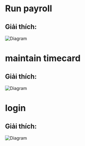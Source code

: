 # Run payroll
## Giải thích:

![Diagram](https://www.planttext.com/api/plantuml/png/T5DBRW8n3Dtx55w2L2x0ea95NR0g4hs0bJ4GaKbGuYb5LK_MHO_KAzGPPY33PpQHxVUUdvtCty_lB0b5QMe7v5murFRJ-Ws85SSO6x-aOmpE0G0P2H5NnoHSprqmE-nIosYzSEoY5_Ax4mW1siAQ39UyHPyioejMPCNnmmxp5pa0uoWbx1pDWvTyQcCeIcRBPjU5h_NUXICpVW7cpv0pZIDXnOt6yDspccYsbFWjLYfsohtRcWt52g0S62UJvxkJu1JRDQhgtNBctVXMqcN1ohm5PDfvYEcr_tCbmth32jkmeFIXzUjmZHqCt16MRptqler-jTb6PFM01ojRf3eqNaPh5qWUKGTtg_nz3aUzu1EkH1ERCGnnRTFJopfp7dOe7jqKAzw7PCiEkRpGwM9DOeFNLWKX2nHXlahs5Kead_H9Arxx0imqgN_9Fm000F__0m00)

# maintain timecard
## Giải thích:
![Diagram](https://www.planttext.com/api/plantuml/png/X9E_JiCm4CPtFyMDT6YZDamCg581YG6412FBrRccHlvJsHUWpyR08_4As4dTD18fWuVuy_UxxtBspzVtCZ1wRemMgBNxCEfJsLgmOarWKDcNj9IX5VfAe6JdWSnEkptHuVF9kpUI_80MQp9a-GOPrnX82BTE2cJ_dVD62AanXEFUobdsJclo1-4squVdG0XbcVm69S7zcPev7KodruFAS0Np8hN4SRMAJDnN2uk24Xgshl41Dh4dkKLV4zZ6hED-F58M4F2TWAFjw1K3_6czlgjKTROe2gXKs6dSjuHSU3wRHwKc1jbu7qDq_5ukizpbaQwYJhYCGhEha6beALjY7tKGyoJLQTWOSJ6BKM24cQ17x1WiZwtjj--h1rqay6JCFZxH5bXcOFSZ7jkvN3opZvTr8iwO8_jVybziiIHRnLVn2m00__y30000)
# login
## Giải thích:
![Diagram](https://www.planttext.com/api/plantuml/png/T99BReCm48RtFiKioI98f5bbKQNgGqBgIugwwyQ52NLbFCWUGZXR5prIhr0RGYE8O3dsVD_CRtw_VxQEfUMwr49gJKsfZieKGkEUWGciAZuPScKnOqL6o8p9mdrPQMeHXQ2FBty2JrAPeVX0jWGXCYsTWqSgb3bLb66qUvdXV_yEdVFKT8TPRV7DeHL2W1YEORcylaHl88cX6pfQZA-UPHjOnO315w3FiiHe0Uy6haxLLpzRGpRlg-iOD1Mf2NSzqtyNqhb1lCOXrrMtWUBsbZp-o3qtYJqvLwxIihqvIALVAhGovEY2vb8otY694w0ApG1RWIcGmv0JYzygq-GmGC_zaq3MiO_j8BNA9NTHftVJ56QN6M4zT_xzEj4gg0msKQ_nxLiqUVZ5_W000F__0m00)
